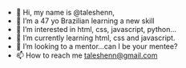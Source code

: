 - 👋 Hi, my name is @taleshenn,
- 🌱 I’m a 47 yo Brazilian learning a new skill
- 👀 I’m interested in html, css, javascript, python...
- 🌱 I’m currently learning html, css and javascript.
- 💞️ I’m looking to a mentor...can I be your mentee?
- 📫 How to reach me taleshenn@gmail.com
